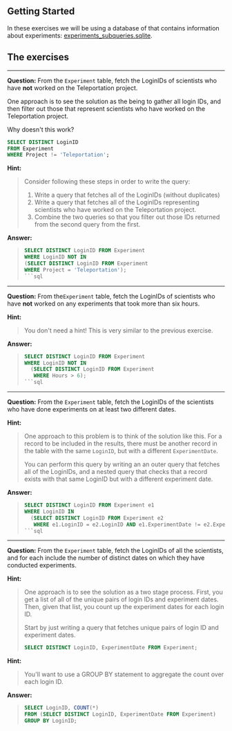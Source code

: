 ## Getting Started

In these exercises we will be using a database of that contains information
about experiments:  [experiments_subqueries.sqlite](experiments_subqueries.sqlite). 


## The exercises

---

**Question:** From the `Experiment` table, fetch the LoginIDs of scientists who
have **not** worked on the Teleportation project.

One approach is to see the solution as the being to gather all login IDs, and
then filter out those that represent scientists who have worked on the
Teleportation project.

Why doesn't this work? 

```sql
SELECT DISTINCT LoginID
FROM Experiment
WHERE Project != 'Teleportation';
```

**Hint:** 
> Consider following these steps in order to write the query:
> 
> 1. Write a query that fetches all of the LoginIDs (without duplicates)
> 2. Write a query that fetches all of the LoginIDs representing scientists who
>    have worked on the Teleportation project.
> 3. Combine the two queries so that you filter out those IDs returned from the
>    second query from the first.


**Answer:** 
> ```sql
> SELECT DISTINCT LoginID FROM Experiment
> WHERE LoginID NOT IN
> (SELECT DISTINCT LoginID FROM Experiment
> WHERE Project = 'Teleportation');
> ```sql

---

**Question:** From the`Experiment` table, fetch the LoginIDs of scientists who
have **not** worked on any experiments that took more than six hours.


**Hint:** 
> You don't need a hint!  This is very similar to the previous exercise.


**Answer:** 
> ```sql
> SELECT DISTINCT LoginID FROM Experiment 
> WHERE LoginID NOT IN 
>   (SELECT DISTINCT LoginID FROM Experiment 
>    WHERE Hours > 6); 
> ```sql

---

**Question:** From the `Experiment` table, fetch the LoginIDs of the scientists
who have done experiments on at least two different dates.


**Hint:** 
> One approach to this problem is to think of the solution like this. For a
> record to be included in the results, there must be another record in the
> table with the same `LoginID`, but with a different `ExperimentDate`.
> 
> You can perform this query by writing an an outer query that fetches all of
> the LoginIDs, and a nested query that checks that a record exists with that
> same LoginID but with a different experiment date. 
 
**Answer:**
> ```sql
> SELECT DISTINCT LoginID FROM Experiment e1
> WHERE LoginID IN
>   (SELECT DISTINCT LoginID FROM Experiment e2
>    WHERE e1.LoginID = e2.LoginID AND e1.ExperimentDate != e2.ExperimentDate);
> ```sql

---

**Question:** From the `Experiment` table, fetch the LoginIDs of all the
scientists, and for each include the number of distinct dates on which they have
conducted experiments.

**Hint:** 
> One approach is to see the solution as a two stage process.  First, you get a
> list of all of the unique pairs of login IDs and experiment dates.  Then,
> given that list, you count up the experiment dates for each login ID. 
> 
> Start by just writing a query that fetches unique pairs of login ID and
> experiment dates.
> 
> ```sql
> SELECT DISTINCT LoginID, ExperimentDate FROM Experiment;
> ```

**Hint:** 
> You'll want to use a GROUP BY statement to aggregate the count over each login
> ID.

**Answer:** 
> ```sql
> SELECT LoginID, COUNT(*)
> FROM (SELECT DISTINCT LoginID, ExperimentDate FROM Experiment)
> GROUP BY LoginID;
> ```
